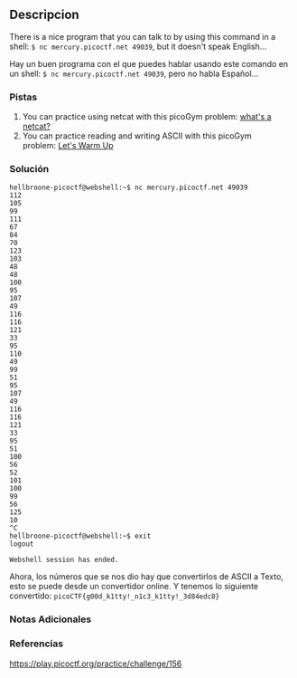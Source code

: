 ## Descripcion
There is a nice program that you can talk to by using this command in a shell: `$ nc mercury.picoctf.net 49039`, but it doesn't speak English...

Hay un buen programa con el que puedes hablar usando este comando en un shell: `$ nc mercury.picoctf.net 49039`, pero no habla Español...
### Pistas
1. You can practice using netcat with this picoGym problem: [what's a netcat?](https://play.picoctf.org/practice/challenge/34)
2. You can practice reading and writing ASCII with this picoGym problem: [Let's Warm Up](https://play.picoctf.org/practice/challenge/22)

### Solución
```
hellbroone-picoctf@webshell:~$ nc mercury.picoctf.net 49039
112 
105 
99 
111 
67 
84 
70 
123 
103 
48 
48 
100 
95 
107 
49 
116 
116 
121 
33 
95 
110 
49 
99 
51 
95 
107 
49 
116 
116 
121 
33 
95 
51 
100 
56 
52 
101 
100 
99 
56 
125 
10 
^C
hellbroone-picoctf@webshell:~$ exit
logout

Webshell session has ended.
```
Ahora, los números que se nos dio hay que convertirlos de ASCII a Texto, esto se puede desde un convertidor online.
Y tenemos lo siguiente convertido: ```picoCTF{g00d_k1tty!_n1c3_k1tty!_3d84edc8}``` 
### Notas Adicionales
### Referencias
https://play.picoctf.org/practice/challenge/156